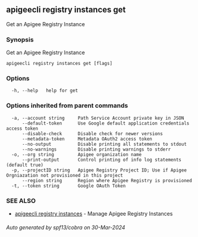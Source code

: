 ## apigeecli registry instances get

Get an Apigee Registry Instance

### Synopsis

Get an Apigee Registry Instance

```
apigeecli registry instances get [flags]
```

### Options

```
  -h, --help   help for get
```

### Options inherited from parent commands

```
  -a, --account string     Path Service Account private key in JSON
      --default-token      Use Google default application credentials access token
      --disable-check      Disable check for newer versions
      --metadata-token     Metadata OAuth2 access token
      --no-output          Disable printing all statements to stdout
      --no-warnings        Disable printing warnings to stderr
  -o, --org string         Apigee organization name
      --print-output       Control printing of info log statements (default true)
  -p, --projectID string   Apigee Registry Project ID; Use if Apigee Orgniazation not provisioned in this project
      --region string      Region where Apigee Registry is provisioned
  -t, --token string       Google OAuth Token
```

### SEE ALSO

* [apigeecli registry instances](apigeecli_registry_instances.md)	 - Manage Apigee Registry Instances

###### Auto generated by spf13/cobra on 30-Mar-2024
